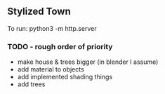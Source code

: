 ## Stylized Town
To run:
    python3 -m http.server


### TODO - rough order of priority
* make house & trees bigger (in blender I assume)
* add material to objects
* add implemented shading things
* add trees
